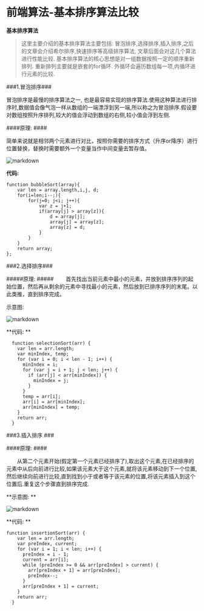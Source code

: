 # 前端算法-基本排序算法比较

**基本排序算法**

>这里主要介绍的基本排序算法主要包括: 冒泡排序,选择排序,插入排序,之后的文章会介绍希尔排序,快速排序等高级排序算法, 文章后面会对这几个算法进行性能比较.
基本排序算法的核心思想是对一组数据按照一定的顺序重新排列. 重新排列主要就是嵌套的for循环. 外循环会遍历数组每一项,内循环进行元素的比较.

###1.冒泡排序###

冒泡排序是最慢的排序算法之一, 也是最容易实现的排序算法.使用这种算法进行排序时,数据值会像气泡一样从数组的一端漂浮到另一端,所以称之为冒泡排序.假设要对数组按照升序排列,较大的值会浮动到数组的右侧,较小值会浮到左侧.

####原理: ####

简单来说就是相邻两个元素进行对比，按照你需要的排序方式（升序or降序）进行位置替换，替换时需要额外一个变量当作中间变量去暂存值。

![markdown](https://images2018.cnblogs.com/blog/1055753/201804/1055753-20180417094344056-474474328.gif "markdown")

**代码:**

    function bubbleSort(array){
        var len = array.length,i,j, d;
        for(i=len;i--;){
            for(j=0; j<i; j++){
                var z = j+1;
                if(array[j] > array[z]){
                    d = array[j];
                    array[j] = array[z];
                    array[z] = d;
                }
            }
        }
        return array;
    };

###2.选择排序###

#####原理: #####
　　首先找出当前元素中最小的元素，并放到排序序列的起始位置，然后再从剩余的元素中寻找最小的元素，然后放到已排序序列的末尾。以此类推，直到排序完成。

示意图:

![markdown](https://images2018.cnblogs.com/blog/1055753/201804/1055753-20180417094725917-1229969107.gif "markdown")

**代码: ** 

      function selectionSort(arr) {
        var len = arr.length;
        var minIndex, temp;
        for (var i = 0; i < len - 1; i++) {
          minIndex = i;
          for (var j = i + 1; j < len; j++) {
            if (arr[j] < arr[minIndex]) {
              minIndex = j;
            }
          }
          temp = arr[i];
          arr[i] = arr[minIndex];
          arr[minIndex] = temp;
        }
        return arr;
      }

###3.插入排序 ###

####原理: ####

　　从第二个元素开始(假定第一个元素已经排序了),取出这个元素,在已经排序的元素中从后向前进行比较,如果该元素大于这个元素,就将该元素移动到下一个位置,然后继续向前进行比较,直到找到小于或者等于该元素的位置,将该元素插入到这个位置后.重复这个步骤直到排序完成.

**示意图: **


![markdown](https://images2018.cnblogs.com/blog/1055753/201804/1055753-20180417095013077-1931405500.gif "markdown")

**代码: ** 

	function insertionSort(arr) {
        var len = arr.length;
        var preIndex, current;
        for (var i = 1; i < len; i++) {
          preIndex = i - 1;
          current = arr[i];
          while (preIndex >= 0 && arr[preIndex] > current) {
            arr[preIndex + 1] = arr[preIndex];
            preIndex--;
          }
          arr[preIndex + 1] = current;
        }
        return arr;
      }